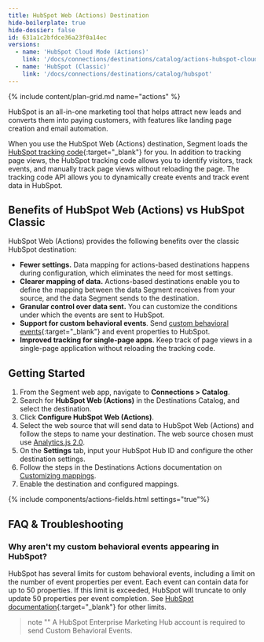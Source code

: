 ```yaml
---
title: HubSpot Web (Actions) Destination
hide-boilerplate: true
hide-dossier: false
id: 631a1c2bfdce36a23f0a14ec
versions:
  - name: 'HubSpot Cloud Mode (Actions)'
    link: '/docs/connections/destinations/catalog/actions-hubspot-cloud'
  - name: 'HubSpot (Classic)'
    link: '/docs/connections/destinations/catalog/hubspot'
---
```


{% include content/plan-grid.md name="actions" %}

HubSpot is an all-in-one marketing tool that helps attract new leads and converts them into paying customers, with features like landing page creation and email automation.

When you use the HubSpot Web (Actions) destination, Segment loads the [HubSpot tracking code](https://developers.hubspot.com/docs/api/events/tracking-code){:target="_blank"} for you. In addition to tracking page views, the HubSpot tracking code allows you to identify visitors, track events, and manually track page views without reloading the page. The tracking code API allows you to dynamically create events and track event data in HubSpot.

## Benefits of HubSpot Web (Actions) vs HubSpot Classic
HubSpot Web (Actions) provides the following benefits over the classic HubSpot destination:

- **Fewer settings.** Data mapping for actions-based destinations happens during configuration, which eliminates the need for most settings.
- **Clearer mapping of data.** Actions-based destinations enable you to define the mapping between the data Segment receives from your source, and the data Segment sends to the destination.
- **Granular control over data sent.** You can customize the conditions under which the events are sent to HubSpot.
- **Support for custom behavioral events**. Send [custom behavioral events](https://developers.hubspot.com/docs/api/events/tracking-code#tracking-custom-behavioral-events-marketing-hub-enterprise-only-){:target="_blank"} and event properties to HubSpot.
- **Improved tracking for single-page apps**. Keep track of page views in a single-page application without reloading the tracking code.

## Getting Started

1. From the Segment web app, navigate to **Connections > Catalog**.
2. Search for **HubSpot Web (Actions)** in the Destinations Catalog, and select the destination.
3. Click **Configure HubSpot Web (Actions)**.
4. Select the web source that will send data to HubSpot Web (Actions) and follow the steps to name your destination. The web source chosen must use [Analytics.js 2.0](/docs/connections/sources/catalog/libraries/website/javascript/).
5. On the **Settings** tab, input your HubSpot Hub ID and configure the other destination settings.
6. Follow the steps in the Destinations Actions documentation on [Customizing mappings](/docs/connections/destinations/actions/#customizing-mappings).
7. Enable the destination and configured mappings.

{% include components/actions-fields.html settings="true"%}

## FAQ & Troubleshooting

### Why aren't my custom behavioral events appearing in HubSpot?
HubSpot has several limits for custom behavioral events, including a limit on the number of event properties per event. Each event can contain data for up to 50 properties. If this limit is exceeded, HubSpot will truncate to only update 50 properties per event completion. See [HubSpot documentation](https://knowledge.hubspot.com/analytics-tools/create-custom-behavioral-events#define-the-api-call){:target="_blank"} for other limits.

> note ""
> A HubSpot Enterprise Marketing Hub account is required to send Custom Behavioral Events.